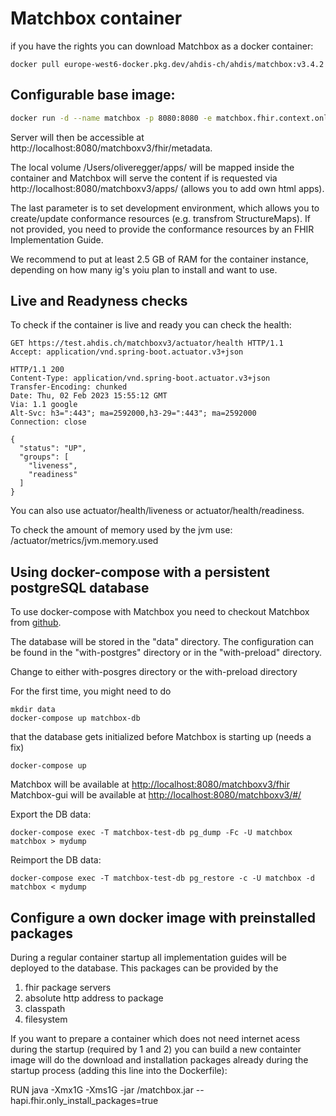 # Matchbox container

if you have the rights you can download Matchbox as a docker container:

```
docker pull europe-west6-docker.pkg.dev/ahdis-ch/ahdis/matchbox:v3.4.2
```

## Configurable base image:

```bash
docker run -d --name matchbox -p 8080:8080 -e matchbox.fhir.context.onlyOneEngine=true -v /Users/oliveregger/apps/:/apps/ matchbox
```

Server will then be accessible at http://localhost:8080/matchboxv3/fhir/metadata.

The local volume /Users/oliveregger/apps/ will be mapped inside the container and Matchbox will serve the content
if is requested via http://localhost:8080/matchboxv3/apps/ (allows you to add own html apps).

The last parameter is to set development environment, which allows you to create/update conformance resources (e.g. transfrom StructureMaps). If not provided, you need to provide the conformance resources by an FHIR Implementation Guide.

We recommend to put at least 2.5 GB of RAM for the container instance, depending on how many ig's yoiu plan to install and want to use.

## Live and Readyness checks

To check if the container is live and ready you can check the health:

```http
GET https://test.ahdis.ch/matchboxv3/actuator/health HTTP/1.1
Accept: application/vnd.spring-boot.actuator.v3+json

HTTP/1.1 200
Content-Type: application/vnd.spring-boot.actuator.v3+json
Transfer-Encoding: chunked
Date: Thu, 02 Feb 2023 15:55:12 GMT
Via: 1.1 google
Alt-Svc: h3=":443"; ma=2592000,h3-29=":443"; ma=2592000
Connection: close

{
  "status": "UP",
  "groups": [
    "liveness",
    "readiness"
  ]
}
```

You can also use actuator/health/liveness or actuator/health/readiness.

To check the amount of memory used by the jvm use: /actuator/metrics/jvm.memory.used

## Using docker-compose with a persistent postgreSQL database

To use docker-compose with Matchbox you need to checkout Matchbox from [github](https://github.com/ahdis/matchbox).

The database will be stored in the "data" directory. The configuration can be found in the "with-postgres" directory or in the "with-preload" directory.

Change to either with-posgres directory or the with-preload directory

For the first time, you might need to do

```
mkdir data
docker-compose up matchbox-db
```

that the database gets initialized before Matchbox is starting up (needs a fix)

```
docker-compose up
```

Matchbox will be available at [http://localhost:8080/matchboxv3/fhir](http://localhost:8080/matchboxv3/fhir)
Matchbox-gui will be available at [http://localhost:8080/matchboxv3/#/](http://localhost:8080/matchboxv3/#/)

Export the DB data:

```
docker-compose exec -T matchbox-test-db pg_dump -Fc -U matchbox matchbox > mydump
```

Reimport the DB data:

```
docker-compose exec -T matchbox-test-db pg_restore -c -U matchbox -d matchbox < mydump
```

## Configure a own docker image with preinstalled packages

During a regular container startup all implementation guides will be deployed to the database. This packages can be provided by the

1. fhir package servers
2. absolute http address to package
3. classpath
4. filesystem

If you want to prepare a container which does not need internet acess during the startup (required by 1 and 2) you can
build a new containter image will do the download and installation packages already during the startup process (adding this line
into the Dockerfile):

RUN java -Xmx1G -Xms1G -jar /matchbox.jar --hapi.fhir.only_install_packages=true
